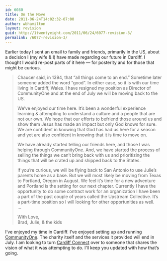 ```yaml
---
id: 6080
title: On the Move
date: 2011-06-24T14:02:32-07:00
author: wbhamilton
layout: revision
guid: http://1twentyeight.com/2011/06/24/6077-revision-3/
permalink: /6077-revision-3/
---
```

Earlier today I sent an email to family and friends, primarily in the US, about a decision I (my wife & I) have made regarding our future in Cardiff. I thought I would re-post parts of it here — for posterity and for those that might be curious.

> Chaucer said, in 1394, that &#8220;all things come to an end.&#8221; Sometime later someone added the word &#8220;good&#8221;. In either case, so it is with our time living in Cardiff, Wales. I have resigned my position as Director of CommunityOne and at the end of July we will be moving back to the US.
> 
> We&#8217;ve enjoyed our time here. It&#8217;s been a wonderful experience learning & attempting to understand a culture and a people that are not our own. We hope that our efforts to befriend those around us and show them Jesus has made an impact but only God knows for sure. We are confident in knowing that God has had us here for a season and yet are also confident in knowing that it is time to move on.
> 
> We have already started telling our friends here, and those I was helping through CommunityOne. And, we have started the process of selling the things we can&#8217;t bring back with us and prioritizing the things that will be crated up and shipped back to the States.
> 
> If you&#8217;re curious, we will be flying back to San Antonio to use Julie&#8217;s parents home as a base. But we will most likely be moving from Texas to Portland, Oregon in August. We feel it&#8217;s time for a new adventure and Portland is the setting for our next chapter. Currently I have the opportunity to do some contract work for an organization I have been a part of the past couple of years called the Upstream Collective. It&#8217;s a part-time position so I will looking for other opportunities as well.  
> &#8230;
> 
> With Love,  
> Brad, Julie, & the kids 

I&#8217;ve enjoyed my time in Cardiff. I&#8217;ve enjoyed setting up and running [CommunityOne](http://www.communityone.org.uk "CommunityOne"). The charity itself and the services it provided will end in July. I am looking to turn [Cardiff Connect](http://cardiffconnect.org "Cardiff Connect") over to someone that shares the vision of what it was attempting to do. I&#8217;ll keep you updated with how that&#8217;s going.